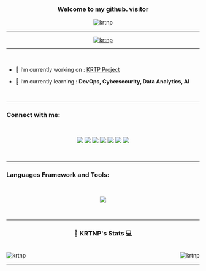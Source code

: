 <h3 align="center">Welcome to my github. visitor</h3>

<p align="center"> <img src="https://komarev.com/ghpvc/?username=krtnp&label=Profile%20views&color=000000&style=flat" alt="krtnp" /> </p>
<hr>
<p align="center"> <a href="https://github.com/ryo-ma/github-profile-trophy"><img src="https://github-profile-trophy.vercel.app/?username=krtnp" alt="krtnp" /></a> </p>
<hr>
<br>

- 🔭 I’m currently working on : [KRTP Project](https://github.com/KRTNP/KRTNP)

- 🌱 I’m currently learning : **DevOps, Cybersecurity, Data Analytics, AI**

<br>
<hr>

<h3 align="left">Connect with me:</h3>
<br>
<p align="center">
<a href="https://github.com/KRTNP" target="blank"><img src="https://img.shields.io/badge/GitHub-100000?style=for-the-badge&logo=github&logoColor=white"/></a>
<a href="https://leetcode.com/Nattaphon_Honghin/" target="blank"><img src="https://img.shields.io/badge/-LeetCode-FFA116?style=for-the-badge&logo=LeetCode&logoColor=black"/></a>
<a href="mailto:nattaphon.honghin@gmail.com" target="blank"><img src="https://img.shields.io/badge/Gmail-D14836?style=for-the-badge&logo=gmail&logoColor=white"/></a>
<a href="www.linkedin.com/in/nattaphon-honghin-272407289" target="blank"><img src="https://img.shields.io/badge/LinkedIn-0077B5?style=for-the-badge&logo=linkedin&logoColor=white"/></a>
<a href="https://www.facebook.com/profile.php?id=100081603250504" target="blank"><img src="https://img.shields.io/badge/Facebook-1877F2?style=for-the-badge&logo=facebook&logoColor=white"/></a>
<a href="https://www.instagram.com/nattaphon.honghin/" target="blank"><img src="https://img.shields.io/badge/Instagram-E4405F?style=for-the-badge&logo=instagram&logoColor=white"/></a>
<a href="https://discordapp.com/users/423110949235326976" target="blank"><img src="https://img.shields.io/badge/Discord-5865F2?style=for-the-badge&logo=discord&logoColor=white"/></a>
</p>
<br>
<hr>

<h3 align="left">Languages Framework and Tools:</h3>
<br>
<p align="center">
  <a href="https://skillicons.dev">
     <img align="center" src="https://skillicons.dev/icons?i=c,cs,cpp,java,py,js,ts,lua,flutter,html,css,php,react,vue,tailwind,svelte,bootstrap,nodejs,nuxtjs,nestjs,nextjs,express,firebase,mysql,mongodb,nginx,vscode,matlab,github,git,figma,arduino,raspberrypi"/>
  </a>
</p>
<br>
<hr>
<h3 align="center">📌 KRTNP's Stats 💻</h3>
<br>
<a><img align="left" src="https://github-readme-stats.vercel.app/api?username=krtnp&show_icons=true&theme=highcontrast&locale=en" alt="krtnp" /></a>
<a><img align="right" src="https://github-readme-stats.vercel.app/api/top-langs?username=krtnp&show_icons=true&theme=highcontrast&locale=en&layout=compact" alt="krtnp" /></a>
<br>
<hr>
